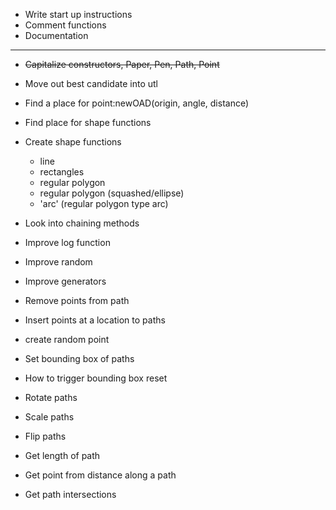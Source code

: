 * Write start up instructions
* Comment functions
* Documentation

---

* ~~Capitalize constructors, Paper, Pen, Path, Point~~

* Move out best candidate into utl
* Find a place for point:newOAD(origin, angle, distance)
* Find place for shape functions

* Create shape functions
  * line
  * rectangles
  * regular polygon
  * regular polygon (squashed/ellipse)
  * 'arc' (regular polygon type arc)


* Look into chaining methods
* Improve log function
* Improve random
* Improve generators

* Remove points from path
* Insert points at a location to paths
* create random point

* Set bounding box of paths
* How to trigger bounding box reset

* Rotate paths
* Scale paths
* Flip paths

* Get length of path
* Get point from distance along a path
* Get path intersections
